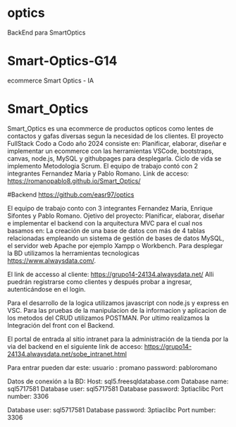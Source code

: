 # optics
BackEnd para SmartOptics
# Smart-Optics-G14
ecommerce Smart Optics - IA
# Smart_Optics
Smart_Optics es una ecommerce de productos opticos como lentes de contactos y gafas diversas segun la necesidad de los clientes.
El proyecto FullStack Codo a Codo año 2024 consiste en:
Planificar, elaborar, diseñar e implementar un ecommerce con las herramientas VSCode, bootstraps, canvas, node.js, MySQL y githubpages para desplegarla.
Ciclo de vida se implemento Metodologia Scrum.
El equipo de trabajo contó con 2 integrantes Fernandez Maria y Pablo Romano.
Link de acceso:
https://romanopablo8.github.io/Smart_Optics/

#Backend
https://github.com/easr97/optics 

El equipo de trabajo conto con 3 integrantes Fernandez Maria, Enrique Sifontes y Pablo Romano.
Ojetivo del proyecto:
Planificar, elaborar, diseñar e implementar el backend con la arquitectura MVC para el cual nos basamos en:
La creación de una base de datos con más de 4 tablas relacionadas empleando un sistema de gestión de bases de datos MySQL, el servidor web Apache por ejemplo Xampp o  Workbench.
Para desplegar la BD utilizamos la  herramientas tecnologicas https://www.alwaysdata.com/.

El link de accesso al cliente: https://grupo14-24134.alwaysdata.net/
Alli puedrán registrarse como clientes y después probar a ingresar, autenticándose en el login.

Para el desarrollo de la logica utilizamos javascript con node.js y express en VSC.
Para las pruebas de la manipulacion de la informacion y aplicacion de los metodos del CRUD utilizamos POSTMAN.
Por ultimo realizamos la Integración del front con el Backend.

El portal de entrada al sitio intranet para la administración de la tienda por la via del backend en el siguiente link de acceso:
https://grupo14-24134.alwaysdata.net/sobe_intranet.html 

Para entrar pueden dar este: 
usuario : promano
password: pabloromano

Datos de conexión a la BD:
Host: sql5.freesqldatabase.com
Database name: sql5717581
Database user: sql5717581
Database password: 3ptiacIibc
Port number: 3306


Database user: sql5717581
Database password: 3ptiacIibc
Port number: 3306

